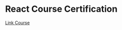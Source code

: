 # React Course Certification 

[Link Course](https://www.udemy.com/course/react-tutorial-and-projects-course/)
